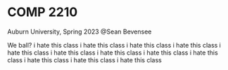 # COMP 2210
Auburn University, Spring 2023 
@Sean Bevensee

We ball? 
i hate this class i hate this class i hate this class
i hate this class i hate this class i hate this class
i hate this class i hate this class i hate this class
i hate this class i hate this class i hate this class
